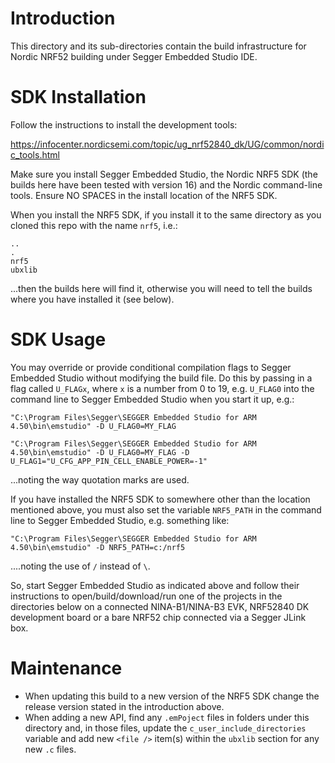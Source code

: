 # Introduction
This directory and its sub-directories contain the build infrastructure for Nordic NRF52 building under Segger Embedded Studio IDE.

# SDK Installation
Follow the instructions to install the development tools:

https://infocenter.nordicsemi.com/topic/ug_nrf52840_dk/UG/common/nordic_tools.html

Make sure you install Segger Embedded Studio, the Nordic NRF5 SDK (the builds here have been tested with version 16) and the Nordic command-line tools.  Ensure NO SPACES in the install location of the NRF5 SDK.

When you install the NRF5 SDK, if you install it to the same directory as you cloned this repo with the name `nrf5`, i.e.:

```
..
.
nrf5
ubxlib
```

...then the builds here will find it, otherwise you will need to tell the builds where you have installed it (see below).

# SDK Usage
You may override or provide conditional compilation flags to Segger Embedded Studio without modifying the build file.  Do this by passing in a flag called `U_FLAGx`, where `x` is a number from 0 to 19, e.g. `U_FLAG0` into the command line to Segger Embedded Studio when you start it up, e.g.:

```
"C:\Program Files\Segger\SEGGER Embedded Studio for ARM 4.50\bin\emstudio" -D U_FLAG0=MY_FLAG
```

```
"C:\Program Files\Segger\SEGGER Embedded Studio for ARM 4.50\bin\emstudio" -D U_FLAG0=MY_FLAG -D U_FLAG1="U_CFG_APP_PIN_CELL_ENABLE_POWER=-1"
```

...noting the way quotation marks are used.

If you have installed the NRF5 SDK to somewhere other than the location mentioned above, you must also set the variable `NRF5_PATH` in the command line to Segger Embedded Studio, e.g. something like:

```
"C:\Program Files\Segger\SEGGER Embedded Studio for ARM 4.50\bin\emstudio" -D NRF5_PATH=c:/nrf5
```

....noting the use of `/` instead of `\`.

So, start Segger Embedded Studio as indicated above and follow their instructions to open/build/download/run one of the projects in the directories below on a connected NINA-B1/NINA-B3 EVK, NRF52840 DK development board or a bare NRF52 chip connected via a Segger JLink box.

# Maintenance
- When updating this build to a new version of the NRF5 SDK change the release version stated in the introduction above.
- When adding a new API, find any `.emPoject` files in folders under this directory and, in those files, update the `c_user_include_directories` variable and add new `<file />` item(s) within the `ubxlib` section for any new `.c` files.
